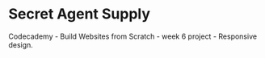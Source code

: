 # Secret Agent Supply
Codecademy - Build Websites from Scratch - week 6 project - Responsive design.
